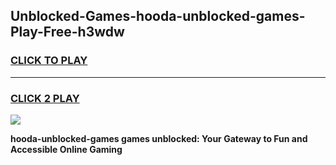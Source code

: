 
## Unblocked-Games-hooda-unblocked-games-Play-Free-h3wdw
<h3>
<a href="https://premium76.site?title=hooda-unblocked-games&ref=20A">CLICK TO PLAY</a></h3>
<hr>

<h3>
<a href="https://premium76.site?title=hooda-unblocked-games&ref=20A">CLICK 2 PLAY</a>
  
</h3>

<a href="https://premium76.site?title=hooda-unblocked-games&ref=20A"><img src="https://clearcache.store/games.png"></a>


**hooda-unblocked-games games unblocked: Your Gateway to Fun and Accessible Online Gaming**
